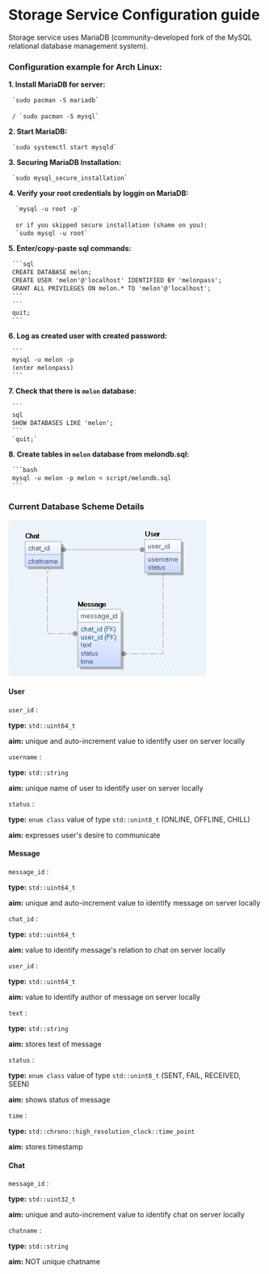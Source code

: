 # Storage Service Configuration guide

Storage service uses  MariaDB (community-developed fork of the MySQL relational database management system).

### Configuration example for Arch Linux:

**1. Install MariaDB for server:**

   
     `sudo pacman -S mariadb`
     
     / `sudo pacman -S mysql`
   
**2. Start MariaDB:**
   
     `sudo systemctl start mysqld`
   
**3. Securing MariaDB Installation:**

     `sudo mysql_secure_installation`
 
**4. Verify your root credentials by loggin on MariaDB:**
 
      `mysql -u root -p`
 
      or if you skipped secure installation (shame on you):
      `sudo mysql -u root`
 
**5. Enter/copy-paste sql commands:**
 
     ```sql
     CREATE DATABASE melon;
     CREATE USER 'melon'@'localhost' IDENTIFIED BY 'melonpass';
     GRANT ALL PRIVILEGES ON melon.* TO 'melon'@'localhost'; 
     ```
     ```
     quit;
     ```

**6. Log as created user with created password:**

     ```
     mysql -u melon -p
     (enter melonpass)
     ```

**7. Check that there is `melon` database:**

     ```
     sql
     SHOW DATABASES LIKE 'melon';
     ```
     `quit;`
 
**8. Create tables in `melon` database from melondb.sql:**
 
     ```bash
     mysql -u melon -p melon < script/melondb.sql 
     ```
     
 ### Current Database Scheme Details

![](melondb.jpg)

#### User

`user_id` :

**type:** `std::uint64_t`

**aim:** unique and auto-increment value to identify user on server locally

`username` :

**type:** `std::string`

**aim:**  unique name of user to identify user on server locally

`status` : 

**type:**  `enum class` value of type `std::unint8_t` (ONLINE, OFFLINE, CHILL)

**aim:** expresses user's desire to communicate


#### Message

`message_id` :

**type:** `std::uint64_t`

**aim:** unique and auto-increment value to identify message on server locally

`chat_id` :

**type:** `std::uint64_t`

**aim:** value to identify message's relation to chat on server locally


`user_id` :

**type:** `std::uint64_t`

**aim:** value to identify author of message on server locally

`text` :

**type:** `std::string`

**aim:** stores text of message

`status` : 

**type:**  `enum class` value of type `std::unint8_t` (SENT, FAIL, RECEIVED, SEEN)

**aim:** shows status of message

`time` :

**type:**  `std::chrono::high_resolution_clock::time_point`

**aim:** stores timestamp

#### Chat

`message_id` :

**type:** `std::uint32_t`

**aim:** unique and auto-increment value to identify chat on server locally

`chatname` :

**type:** `std::string`

**aim:**  NOT unique chatname




